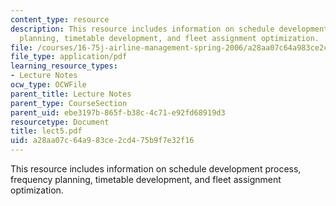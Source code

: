 ```yaml
---
content_type: resource
description: This resource includes information on schedule development process, frequency
  planning, timetable development, and fleet assignment optimization.
file: /courses/16-75j-airline-management-spring-2006/a28aa07c64a983ce2cd475b9f7e32f16_lect5.pdf
file_type: application/pdf
learning_resource_types:
- Lecture Notes
ocw_type: OCWFile
parent_title: Lecture Notes
parent_type: CourseSection
parent_uid: ebe3197b-865f-b38c-4c71-e92fd68919d3
resourcetype: Document
title: lect5.pdf
uid: a28aa07c-64a9-83ce-2cd4-75b9f7e32f16
---
```

This resource includes information on schedule development process, frequency planning, timetable development, and fleet assignment optimization.

